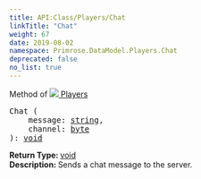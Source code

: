 ```yaml
---
title: API:Class/Players/Chat
linkTitle: "Chat"
weight: 67
date: 2019-08-02
namespace: Primrose.DataModel.Players.Chat
deprecated: false
no_list: true
---
```

Method of <a href="/docs/api-reference/Class/Players"><img src="/icons/silk/users.png"/>&nbsp;Players</a>
<pre class="method-declaration">
Chat (
    message: <a class="type" href="/docs/api-reference/System/string">string</a>,
    channel: <a class="type" href="/docs/api-reference/System/Primitives#byte">byte</a>
): <a class="type" href="/docs/api-reference/System/void">void</a></pre>
<b>Return Type: </b>
<a class="type" href="/docs/api-reference/System/void">void</a>
<br/>
<b>Description: </b>
Sends a chat message to the server.

